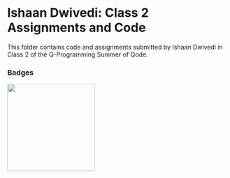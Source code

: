 # Ishaan Dwivedi: Class 2 Assignments and Code
This folder contains code and assignments submitted by Ishaan Dwivedi in Class 2 of the Q-Programming Summer of Qode.
### Badges
<img src="/badges/attendance.png" width="200px" height="200px">